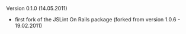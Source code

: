 Version 0.1.0 (14.05.2011)

* first fork of the JSLint On Rails package (forked from version 1.0.6 - 19.02.2011)